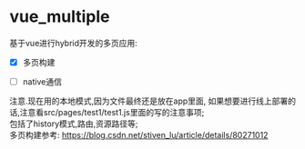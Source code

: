 # vue_multiple
基于vue进行hybrid开发的多页应用:
- [x] 多页构建
- [ ] native通信


注意.现在用的本地模式,因为文件最终还是放在app里面, 如果想要进行线上部署的话,注意看src/pages/test1/test1.js里面的写的注意事项;  
包括了history模式,路由,资源路径等;  
多页构建参考: https://blog.csdn.net/stiven_lu/article/details/80271012

